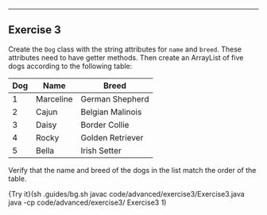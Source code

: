 ----------

## Exercise 3

Create the `Dog` class with the string attributes for `name` and `breed`. These attributes need to have getter methods. Then create an ArrayList of five dogs according to the following table:

|Dog|Name     |Breed           |
|---|---------|----------------|
|1  |Marceline|German Shepherd |
|2  |Cajun    |Belgian Malinois|
|3  |Daisy    |Border Collie   |
|4  |Rocky    |Golden Retriever|
|5  |Bella    |Irish Setter    |

Verify that the name and breed of the dogs in the list match the order of the table.

{Try it}(sh .guides/bg.sh javac code/advanced/exercise3/Exercise3.java java -cp code/advanced/exercise3/ Exercise3 1)